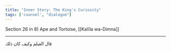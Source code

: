 ```yaml
---
title: "Inner Story: The King's Curiosity"
tags: ['counsel', "dialogue"]
---
```


 Section 26 in 8) Ape and Tortoise, [[Kalīla wa-Dimna]]

---
قال الغيلم وكيف كان ذلك
